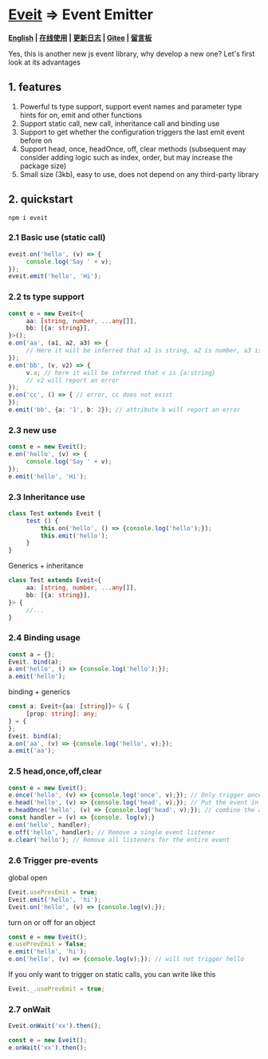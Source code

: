 # [Eveit](https://github.com/theajack/eveit) => Event Emitter

**[English](https://github.com/theajack/eveit/blob/master/README.md) | [在线使用](https://shiyix.cn/jsbox/?github=theajack.eveit ) | [更新日志](https://github.com/theajack/eveit/blob/master/scripts/version.md) | [Gitee](https://gitee.com/theajack/eveit) | [留言板](https://theajack.github.io/message-board?app=eveit)**

Yes, this is another new js event library, why develop a new one? Let's first look at its advantages

## 1. features

1. Powerful ts type support, support event names and parameter type hints for on, emit and other functions
2. Support static call, new call, inheritance call and binding use
3. Support to get whether the configuration triggers the last emit event before on
4. Support head, once, headOnce, off, clear methods (subsequent may consider adding logic such as index, order, but may increase the package size)
5. Small size (3kb), easy to use, does not depend on any third-party library

## 2. quickstart

```
npm i eveit
```

### 2.1 Basic use (static call)

```js
eveit.on('hello', (v) => {
     console.log('Say ' + v);
});
eveit.emit('hello', 'Hi');
```

### 2.2 ts type support

```ts
const e = new Eveit<{
     aa: [string, number, ...any[]],
     bb: [{a: string}],
}>();
e.on('aa', (a1, a2, a3) => {
     // Here it will be inferred that a1 is string, a2 is number, a3 is any
});
e.on('bb', (v, v2) => {
     v.a; // here it will be inferred that v is {a:string}
     // v2 will report an error
});
e.on('cc', () => { // error, cc does not exist
});
e.emit('bb', {a: '1', b: 2}); // attribute b will report an error
```

### 2.3 new use

```js
const e = new Eveit();
e.on('hello', (v) => {
     console.log('Say ' + v);
});
e.emit('hello', 'Hi');
```

### 2.3 Inheritance use

```js
class Test extends Eveit {
     test () {
         this.on('hello', () => {console.log('hello');});
         this.emit('hello');
     }
}
```

Generics + inheritance

```ts
class Test extends Eveit<{
     aa: [string, number, ...any[]],
     bb: [{a: string}],
}> {
     //...
}
```

### 2.4 Binding usage

```js
const a = {};
Eveit. bind(a);
a.on('hello', () => {console.log('hello');});
a.emit('hello');
```

binding + generics

```ts
const a: Eveit<{aa: [string]}> & {
     [prop: string]: any;
} = {
};
Eveit. bind(a);
a.on('aa', (v) => {console.log('hello', v);});
a.emit('aa');
```

### 2.5 head,once,off,clear

```js
const e = new Eveit();
e.once('hello', (v) => {console.log('once', v);}); // Only trigger once
e.head('hello', (v) => {console.log('head', v);}); // Put the event in the head
e.headOnce('hello', (v) => {console.log('head', v);}); // combine the above two
const handler = (v) => {console. log(v);}
e.on('hello', handler);
e.off('hello', handler); // Remove a single event listener
e.clear('hello'); // Remove all listeners for the entire event
```

### 2.6 Trigger pre-events

global open

```js
Eveit.usePrevEmit = true;
Eveit.emit('hello', 'hi');
Eveit.on('hello', (v) => {console.log(v);});
```

turn on or off for an object

```js
const e = new Eveit();
e.usePrevEmit = false;
e.emit('hello', 'hi');
e.on('hello', (v) => {console.log(v);}); // will not trigger hello
```

If you only want to trigger on static calls, you can write like this

```js
Eveit._.usePrevEmit = true;
```

### 2.7 onWait

```js
Eveit.onWait('xx').then();

const e = new Eveit();
e.onWait('xx').then();
```